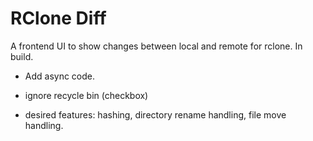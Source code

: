 # RClone Diff

A frontend UI to show changes between local and remote for rclone. In build.

- Add async code.
- ignore recycle bin (checkbox)

- desired features: hashing, directory rename handling, file move handling.
